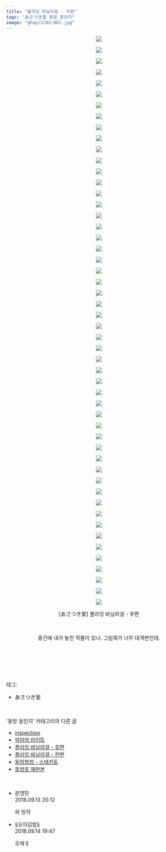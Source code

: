 ```yaml
---
title: "플라잉 바닐라걸 - 후편"
tags: "あさつき堂 동방_동인지"
image: "ghap/2202/001.jpg"
---
```

<div class="article">
<p style="text-align: center; clear: none; float: none;"><img src="{{ site.nasurl }}/ghap/2202/001.jpg"/></p>
<p style="text-align: center; clear: none; float: none;"><img src="{{ site.nasurl }}/ghap/2202/002.jpg"/></p>
<p style="text-align: center; clear: none; float: none;"><img src="{{ site.nasurl }}/ghap/2202/003.jpg"/></p>
<p style="text-align: center; clear: none; float: none;"><img src="{{ site.nasurl }}/ghap/2202/004.jpg"/></p>
<p style="text-align: center; clear: none; float: none;"><img src="{{ site.nasurl }}/ghap/2202/005.jpg"/></p>
<p style="text-align: center; clear: none; float: none;"><img src="{{ site.nasurl }}/ghap/2202/006.jpg"/></p>
<p style="text-align: center; clear: none; float: none;"><img src="{{ site.nasurl }}/ghap/2202/007.jpg"/></p>
<p style="text-align: center; clear: none; float: none;"><img src="{{ site.nasurl }}/ghap/2202/008.jpg"/></p>
<p style="text-align: center; clear: none; float: none;"><img src="{{ site.nasurl }}/ghap/2202/009.jpg"/></p>
<p style="text-align: center; clear: none; float: none;"><img src="{{ site.nasurl }}/ghap/2202/010.jpg"/></p>
<p style="text-align: center; clear: none; float: none;"><img src="{{ site.nasurl }}/ghap/2202/011.jpg"/></p>
<p style="text-align: center; clear: none; float: none;"><img src="{{ site.nasurl }}/ghap/2202/012.jpg"/></p>
<p style="text-align: center; clear: none; float: none;"><img src="{{ site.nasurl }}/ghap/2202/013.jpg"/></p>
<p style="text-align: center; clear: none; float: none;"><img src="{{ site.nasurl }}/ghap/2202/014.jpg"/></p>
<p style="text-align: center; clear: none; float: none;"><img src="{{ site.nasurl }}/ghap/2202/015.jpg"/></p>
<p style="text-align: center; clear: none; float: none;"><img src="{{ site.nasurl }}/ghap/2202/016.jpg"/></p>
<p style="text-align: center; clear: none; float: none;"><img src="{{ site.nasurl }}/ghap/2202/017.jpg"/></p>
<p style="text-align: center; clear: none; float: none;"><img src="{{ site.nasurl }}/ghap/2202/018.jpg"/></p>
<p style="text-align: center; clear: none; float: none;"><img src="{{ site.nasurl }}/ghap/2202/019.jpg"/></p>
<p style="text-align: center; clear: none; float: none;"><img src="{{ site.nasurl }}/ghap/2202/020.jpg"/></p>
<p style="text-align: center; clear: none; float: none;"><img src="{{ site.nasurl }}/ghap/2202/021.jpg"/></p>
<p style="text-align: center; clear: none; float: none;"><img src="{{ site.nasurl }}/ghap/2202/022.jpg"/></p>
<p style="text-align: center; clear: none; float: none;"><img src="{{ site.nasurl }}/ghap/2202/023.jpg"/></p>
<p style="text-align: center; clear: none; float: none;"><img src="{{ site.nasurl }}/ghap/2202/024.jpg"/></p>
<p style="text-align: center; clear: none; float: none;"><img src="{{ site.nasurl }}/ghap/2202/025.jpg"/></p>
<p style="text-align: center; clear: none; float: none;"><img src="{{ site.nasurl }}/ghap/2202/026.jpg"/></p>
<p style="text-align: center; clear: none; float: none;"><img src="{{ site.nasurl }}/ghap/2202/027.jpg"/></p>
<p style="text-align: center; clear: none; float: none;"><img src="{{ site.nasurl }}/ghap/2202/028.jpg"/></p>
<p style="text-align: center; clear: none; float: none;"><img src="{{ site.nasurl }}/ghap/2202/029.jpg"/></p>
<p style="text-align: center; clear: none; float: none;"><img src="{{ site.nasurl }}/ghap/2202/030.jpg"/></p>
<p style="text-align: center; clear: none; float: none;"><img src="{{ site.nasurl }}/ghap/2202/031.jpg"/></p>
<p style="text-align: center; clear: none; float: none;"><img src="{{ site.nasurl }}/ghap/2202/032.jpg"/></p>
<p style="text-align: center; clear: none; float: none;"><img src="{{ site.nasurl }}/ghap/2202/033.jpg"/></p>
<p style="text-align: center; clear: none; float: none;"><img src="{{ site.nasurl }}/ghap/2202/034.jpg"/></p>
<p style="text-align: center; clear: none; float: none;"><img src="{{ site.nasurl }}/ghap/2202/035.jpg"/></p>
<p style="text-align: center; clear: none; float: none;"><img src="{{ site.nasurl }}/ghap/2202/036.jpg"/></p>
<p style="text-align: center; clear: none; float: none;"><img src="{{ site.nasurl }}/ghap/2202/037.jpg"/></p>
<p style="text-align: center; clear: none; float: none;"><img src="{{ site.nasurl }}/ghap/2202/038.jpg"/></p>
<p style="text-align: center; clear: none; float: none;"><img src="{{ site.nasurl }}/ghap/2202/039.jpg"/></p>
<p style="text-align: center; clear: none; float: none;"><img src="{{ site.nasurl }}/ghap/2202/040.jpg"/></p>
<p style="text-align: center; clear: none; float: none;"><img src="{{ site.nasurl }}/ghap/2202/041.jpg"/></p>
<p style="text-align: center; clear: none; float: none;"><img src="{{ site.nasurl }}/ghap/2202/042.jpg"/></p>
<p style="text-align: center; clear: none; float: none;"><img src="{{ site.nasurl }}/ghap/2202/043.jpg"/></p>
<p style="text-align: center; clear: none; float: none;"><img src="{{ site.nasurl }}/ghap/2202/044.jpg"/></p>
<p style="text-align: center; clear: none; float: none;"><img src="{{ site.nasurl }}/ghap/2202/045.jpg"/></p>
<p style="text-align: center; clear: none; float: none;"><img src="{{ site.nasurl }}/ghap/2202/046.jpg"/></p>
<p style="text-align: center; clear: none; float: none;"><img src="{{ site.nasurl }}/ghap/2202/047.jpg"/></p>
<p style="text-align: center; clear: none; float: none;"><img src="{{ site.nasurl }}/ghap/2202/048.jpg"/></p>
<p style="text-align: center; clear: none; float: none;"><img src="{{ site.nasurl }}/ghap/2202/049.jpg"/></p>
<p style="text-align: center; clear: none; float: none;"><img src="{{ site.nasurl }}/ghap/2202/050.jpg"/></p>
<p style="text-align: center; clear: none; float: none;"><img src="{{ site.nasurl }}/ghap/2202/051.jpg"/></p>
<p style="text-align: center; clear: none; float: none;"><img src="{{ site.nasurl }}/ghap/2202/052.jpg"/></p>
<p style="text-align: center; clear: none; float: none;">[あさつき堂] 플라잉 바닐라걸 - 후편</p>
<p style="text-align: center; clear: none; float: none;"><br/></p>
<p style="text-align: center; clear: none; float: none;">중간에 내가 놓친 작품이 있나. 그림체가 너무 대격변인데.</p>
<p style="text-align: center; clear: none; float: none;"><br/></p>
<p><br/></p>
</div><br/>
<div class="tagTrail">
<p>태그: </p>
<ul>
<li>あさつき堂</li>
</ul>
</div><br/>
<div class="another">
<p>'동방 동인지' 카테고리의 다른 글</p>
<ul>
<li><a href="/2016-09-18-ghap_2204">inspection</a></li>
<li><a href="/2016-09-18-ghap_2203">악마의 라이트</a></li>
<li><a href="/2016-09-18-ghap_2202">플라잉 바닐라걸 - 후편</a></li>
<li><a href="/2016-09-18-ghap_2201">플라잉 바닐라걸 - 전편</a></li>
<li><a href="/2016-09-18-ghap_2199">동방청첩 - 스테키토</a></li>
<li><a href="/2016-09-18-ghap_2196">동방호 재판본</a></li>
</ul>
</div><br/>
<div class="cb_module cb_fluid">
<div class="cb_wrt cb_profile">
<div class="comment">
<ul>
<li class="cb_thumb_off" id="comment15331964">
<div class="cb_comment_area">
<div class="cb_info_area">
<div class="cb_section">
<span class="cb_nick_name">문영민</span>
</div>
<div class="cb_section">
<span class="cb_date">2018.09.13 20:12 </span>
</div>
</div>
<div class="cb_dsc_comment">
<p class="cb_dsc">
											와 띵작
										</p>
</div>
</div></li>
<li class="cb_thumb_off" id="comment15332736">
<div class="cb_comment_area">
<div class="cb_info_area">
<div class="cb_section">
<span class="cb_nick_name">§오이김밥§</span>
</div>
<div class="cb_section">
<span class="cb_date">2018.09.14 19:47 </span>
</div>
</div>
<div class="cb_dsc_comment">
<p class="cb_dsc">
											오에ㅔ<br/>
</p>
</div>
</div></li>
</ul>
</div>
</div><!-- commentList close -->
</div><br/>
